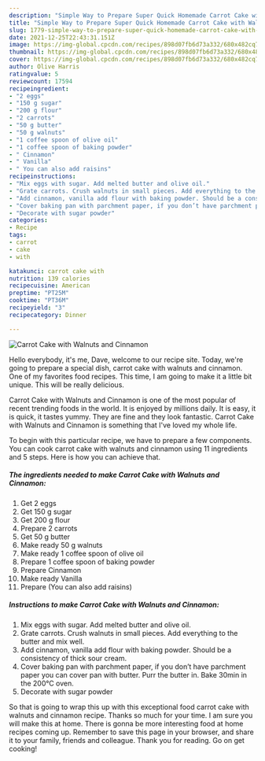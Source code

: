 ```yaml
---
description: "Simple Way to Prepare Super Quick Homemade Carrot Cake with Walnuts and Cinnamon"
title: "Simple Way to Prepare Super Quick Homemade Carrot Cake with Walnuts and Cinnamon"
slug: 1779-simple-way-to-prepare-super-quick-homemade-carrot-cake-with-walnuts-and-cinnamon
date: 2021-12-25T22:43:31.151Z
image: https://img-global.cpcdn.com/recipes/898d07fb6d73a332/680x482cq70/carrot-cake-with-walnuts-and-cinnamon-recipe-main-photo.jpg
thumbnail: https://img-global.cpcdn.com/recipes/898d07fb6d73a332/680x482cq70/carrot-cake-with-walnuts-and-cinnamon-recipe-main-photo.jpg
cover: https://img-global.cpcdn.com/recipes/898d07fb6d73a332/680x482cq70/carrot-cake-with-walnuts-and-cinnamon-recipe-main-photo.jpg
author: Olive Harris
ratingvalue: 5
reviewcount: 17594
recipeingredient:
- "2 eggs"
- "150 g sugar"
- "200 g flour"
- "2 carrots"
- "50 g butter"
- "50 g walnuts"
- "1 coffee spoon of olive oil"
- "1 coffee spoon of baking powder"
- " Cinnamon"
- " Vanilla"
- " You can also add raisins"
recipeinstructions:
- "Mix eggs with sugar. Add melted butter and olive oil."
- "Grate carrots. Crush walnuts in small pieces. Add everything to the butter and mix well."
- "Add cinnamon, vanilla add flour with baking powder. Should be a consistency of thick sour cream."
- "Cover baking pan with parchment paper, if you don’t have parchment paper you can cover pan with butter. Purr the butter in. Bake 30min in the 200°C oven."
- "Decorate with sugar powder"
categories:
- Recipe
tags:
- carrot
- cake
- with

katakunci: carrot cake with 
nutrition: 139 calories
recipecuisine: American
preptime: "PT25M"
cooktime: "PT36M"
recipeyield: "3"
recipecategory: Dinner

---
```



![Carrot Cake with Walnuts and Cinnamon](https://img-global.cpcdn.com/recipes/898d07fb6d73a332/680x482cq70/carrot-cake-with-walnuts-and-cinnamon-recipe-main-photo.jpg)

Hello everybody, it's me, Dave, welcome to our recipe site. Today, we're going to prepare a special dish, carrot cake with walnuts and cinnamon. One of my favorites food recipes. This time, I am going to make it a little bit unique. This will be really delicious.

Carrot Cake with Walnuts and Cinnamon is one of the most popular of recent trending foods in the world. It is enjoyed by millions daily. It is easy, it is quick, it tastes yummy. They are fine and they look fantastic. Carrot Cake with Walnuts and Cinnamon is something that I've loved my whole life.




To begin with this particular recipe, we have to prepare a few components. You can cook carrot cake with walnuts and cinnamon using 11 ingredients and 5 steps. Here is how you can achieve that.

<!--inarticleads1-->

##### The ingredients needed to make Carrot Cake with Walnuts and Cinnamon:

1. Get 2 eggs
1. Get 150 g sugar
1. Get 200 g flour
1. Prepare 2 carrots
1. Get 50 g butter
1. Make ready 50 g walnuts
1. Make ready 1 coffee spoon of olive oil
1. Prepare 1 coffee spoon of baking powder
1. Prepare  Cinnamon
1. Make ready  Vanilla
1. Prepare  (You can also add raisins)




<!--inarticleads2-->

##### Instructions to make Carrot Cake with Walnuts and Cinnamon:

1. Mix eggs with sugar. Add melted butter and olive oil.
1. Grate carrots. Crush walnuts in small pieces. Add everything to the butter and mix well.
1. Add cinnamon, vanilla add flour with baking powder. Should be a consistency of thick sour cream.
1. Cover baking pan with parchment paper, if you don’t have parchment paper you can cover pan with butter. Purr the butter in. Bake 30min in the 200°C oven.
1. Decorate with sugar powder




So that is going to wrap this up with this exceptional food carrot cake with walnuts and cinnamon recipe. Thanks so much for your time. I am sure you will make this at home. There is gonna be more interesting food at home recipes coming up. Remember to save this page in your browser, and share it to your family, friends and colleague. Thank you for reading. Go on get cooking!
